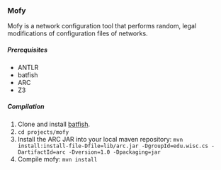 ### Mofy
Mofy is a network configuration tool that performs random, legal modifications of configuration files of networks.

##### Prerequisites
* ANTLR
* batfish
* ARC
* Z3

##### Compilation
1. Clone and install [batfish](https://github.com/batfish/batfish).
2. `cd projects/mofy`
2. Install the ARC JAR into your local maven repository:
`mvn install:install-file-Dfile=lib/arc.jar -DgroupId=edu.wisc.cs -DartifactId=arc -Dversion=1.0 -Dpackaging=jar`
3. Compile mofy:
`mvn install`
